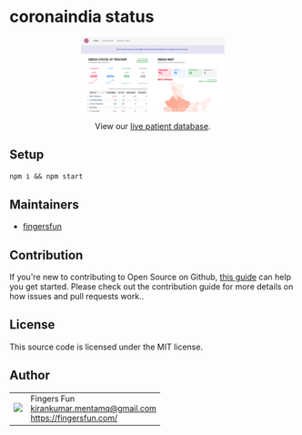 # coronaindia status

<p align="center">
<img src="./screenshot/Screenshot_2020-04-07at7.36.26PM.png" width="50%">
</p>

<p align="center">
  View our <a href="https://bit.ly/patientdb">live patient database</a>.
 </p>

## Setup

```
npm i && npm start
```

## Maintainers

- [fingersfun](https://github.com/fingersfun)

## Contribution

If you're new to contributing to Open Source on Github, [this guide](https://guides.github.com/activities/contributing-to-open-source/) can help you get started. Please check out the contribution guide for more details on how issues and pull requests work..

## License

This source code is licensed under the MIT license.

## Author

<table>
  <tr>
    <td>
      <img src="https://fingersfun.com/img/hand_logo.png?s=100" width="100">
    </td>
    <td>
      Fingers Fun<br />
      <a href="mailto:kirankumar.mentam@gmail.com">kirankumar.mentamq@gmail.com</a><br />
      <a href="https://fingersfun.com/">https://fingersfun.com/</a>
    </td>
  </tr>
</table>
